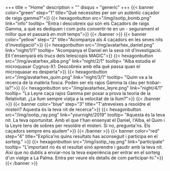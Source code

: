 +++
title = "Home"
description = ""
disqus = "generic"
+++
{{< banner color="green" step="1" title="Què necessites per ser un autèntic caçador de raigs gamma?">}}
  {{< hexagonbutton src="/img/isotip_bomb.png" link="info" tooltip= "Entra i descobreix qui són els Caçadors de raigs Gamma, a què es dediquen i com pots convertir-te en un - segurament el millor que et passarà en molt temps">}}
{{< /banner >}}
{{< banner color="yellow" step="2" title="Acompanya als 4 caçadors en les seves nits d'investigació">}}
  {{< hexagonbutton src="/img/avatarhex_daniel.png" link="night/1/1" tooltip= "Acompanya el Daniel en la seva nit d'investigació. Ell t'ensenyarà els trucs dels telescopis MAGIC">}}
  {{< hexagonbutton src="/img/avatarhex_alba.png" link="night/2/1" tooltip= "Alba estudia el microquasar Cygnus-X1. Descobreix amb ella què passa quan el microquasar es desperta">}}
  {{< hexagonbutton src="/img/avatarhex_quim.png" link="night/3/1" tooltip= "Quim va a la recerca de la matèria fosca. Poden ser els rajos Gamma la clau per trobar-la?">}}
  {{< hexagonbutton src="/img/avatarhex_leyre.png" link="night/4/1" tooltip= "La Leyre caça rajos Gamma per posar a prova la teoria de la Relativitat. ¿La llum sempre viatja a la velocitat de la llum?">}}
{{< /banner >}}
{{< banner color="blue" step="3" title="T'atreveixes a resoldre el misteri? Aquesta és la teva nit de recerca">}}
  {{< hexagonbutton src="/img/isotip_ray.png" link="yournight/2019" tooltip= "Aquesta és la teva nit. La teva oportunitat. Amb el que t'han ensenyat el Daniel, l'Alba, el Quim i la Leyre tens de sobres per resoldre el misteri. Si no, pregunta'ns. Els caçadors sempre ens ajudem">}}
{{< /banner >}}
{{< banner color="red" step="4" title="Explica'ns quins resultats has aconseguit i participa en el sorteig." >}}
  {{< hexagonbutton src="/img/isotip_ray.png" link="participate" tooltip= "L'important no és el resultat sinó aprendre i gaudir amb la teva nit. Així que no dubtis a enviar-nos la teva experiència per entrar en el sorteig d'un viatge a La Palma. Entra per veure els detalls de com participar-hi.">}}
{{< /banner >}}
